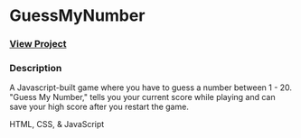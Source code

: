 # GuessMyNumber

### <a href="https://guessmynumbers.netlify.app/">View Project</a>

### Description
A Javascript-built game where you have to guess a number between 1 - 20. "Guess My Number," tells you your current score while playing and can save your high score after you restart the game.

HTML, CSS, & JavaScript
